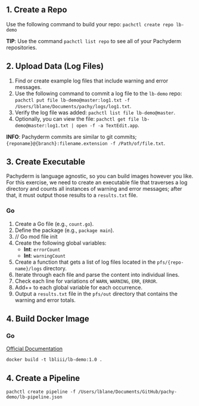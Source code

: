 ## 1. Create a Repo 

Use the following command to build your repo:
    `pachctl create repo lb-demo`

**TIP**: Use the command `pachctl list repo` to see all of your Pachyderm repositories. 

## 2. Upload Data (Log Files)

1. Find or create example log files that include warning and error messages. 
2. Use the following command to commit a log file to the `lb-demo` repo: `pachctl put file lb-demo@master:log1.txt -f /Users/lblane/Documents/pachy/logs/log1.txt`.
3. Verify the log file was added: `pachctl list file lb-demo@master`.
4. Optionally, you can view the file: `pachctl get file lb-demo@master:log1.txt | open -f -a TextEdit.app`.

**INFO**: Pachyderm commits are similar to git commits; `{reponame}@{branch}:filename.extension -f /Path/of/file.txt`.

## 3. Create Executable 

Pachyderm is language agnostic, so you can build images however you like. For this exercise, we need to create an executable file that traverses a log directory and counts all instances of warning and error messages; after that, it must output those results to a `results.txt` file.

### Go 

1. Create a Go file (e.g., `count.go`).
2. Define the package (e.g., `package main`). 
3.  // Go mod file init 
4. Create the following global variables:
    - **Int**: `errorCount` 
    - **Int**: `warningCount`
5. Create a function that gets a list of log files located in the `pfs/{repo-name}/logs` directory. 
6. Iterate through each file and parse the content into individual lines.
7. Check each line for variations of `WARN`, `WARNING`, `ERR`, `ERROR`. 
8. Add++ to each global variable for each occurrence.
9. Output a `results.txt` file in the `pfs/out` directory that contains the warning and error totals. 

## 4. Build Docker Image 

### Go 

[Official Documentation](https://docs.docker.com/language/golang/build-images/)

`docker build -t lbliii/lb-demo:1.0 .` 

## 4. Create a Pipeline 

`pachctl create pipeline -f /Users/lblane/Documents/GitHub/pachy-demo/lb-pipeline.json`
